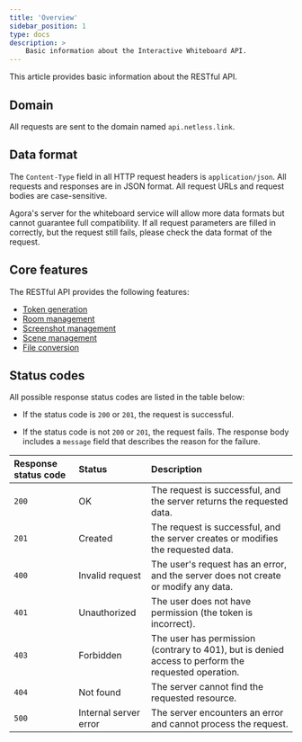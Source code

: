 ```yaml
---
title: 'Overview'
sidebar_position: 1
type: docs
description: >
    Basic information about the Interactive Whiteboard API.
---
```


This article provides basic information about the <Vg k="WHITE_SDK" /> RESTful API.

## Domain

All requests are sent to the domain named `api.netless.link`.

## Data format

The `Content-Type` field in all HTTP request headers is `application/json`. All requests and responses are in JSON format. All request URLs and request bodies are case-sensitive.

<div class="alert note">Agora's server for the whiteboard service will allow more data formats but cannot guarantee full compatibility. If all request parameters are filled in correctly, but the request still fails, please check the data format of the request.</div>

## Core features

The <Vg k="WHITE_SDK" /> RESTful API provides the following features:

- [Token generation](../../develop/generate-token-rest)
- [Room management](./room-management)
- [Screenshot management](./screenshots)
- [Scene management](./scene-management)
- [File conversion](./file-conversion)

## Status codes

All possible response status codes are listed in the table below:

- If the status code is `200` or `201`, the request is successful.

- If the status code is not `200` or `201`, the request fails. The response body includes a `message` field that describes the reason for the failure.

| Response status code | Status | Description |
| :-------------- | :-------------------- | :--------------------------------------------------------- |
| `200` | OK | The request is successful, and the server returns the requested data. |
| `201` | Created | The request is successful, and the server creates or modifies the requested data. |
| `400` | Invalid request | The user's request has an error, and the server does not create or modify any data. |
| `401` | Unauthorized | The user does not have permission (the token is incorrect). |
| `403` | Forbidden | The user has permission (contrary to 401), but is denied access to perform the requested operation. |
| `404` | Not found | The server cannot find the requested resource. |
| `500` | Internal server error | The server encounters an error and cannot process the request. |